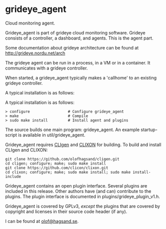 # grideye_agent
Cloud monitoring agent. 

Grideye_agent is part of grideye cloud monitoring software. Grideye consists of a controller, a dashboard, and agents. This is the agent part.  

Some documentation about grideye architecture can be found at
     http://grideye.nordu.net/arch

The grideye agent can be run in a process, in a VM or in a
container. It communicates with a grideye controller. 

When started, a grideye_agent typically makes a 'callhome' to an existing
grideye controller.

A typical installation is as follows:

A typical installation is as follows:

    > configure	       	        # Configure grideye_agent
    > make                      # Compile
    > sudo make install         # Install agent and plugins

The source builds one main program: grideye_agent. An
example startup-script is available in util/grideye_agent.

Grideye_agent requires [CLIgen](http://www.cligen.se) and [CLIXON](http://www.clicon.org) for building. To build and install CLIgen and CLIXON:

    git clone https://github.com/olofhagsand/cligen.git
    cd cligen; configure; make; sudo make install
    git clone https://github.com/clicon/clixon.git
    cd clixon; configure; make; sudo make install; sudo make install-include

Grideye_agent contains an open plugin interface.  Several plugins
are included in this release. Other authors have (and can) contribute
to the plugins. The plugin interface is documented in
plugins/grideye_plugin_v1.h.

Grideye_agent is covered by GPLv3, _except_ the plugins that are
covered by copyright and licenses in their source code header (if any).

I can be found at olof@hagsand.se.


